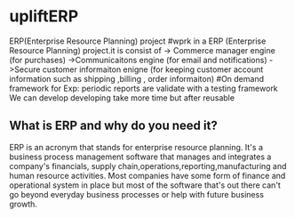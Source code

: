 # upliftERP
ERP(Enterprise Resource Planning) project
#wprk in a ERP (Enterprise Resource Planning) project.it is consist of 
-> Commerce manager engine (for purchases)
->Communicaitons engine (for email and notifications)
->Secure customer informaiton enigne (for keeping customer account information such as shipping ,billing , order informaiton)
#On demand framework for Exp: periodic reports are validate with a testing framework
We can develop developing take more time but after reusable
## What is ERP and why do you need it?
ERP is an acronym that stands for enterprise resource planning.
It's a business process management software that manages and integrates a company's financials,
supply chain,operations,reporting,manufacturing and human resource activities.
Most companies have some form of finance and operational system in place but most of the software that's out there can't go beyond everyday business processes 
or help with future business growth.
